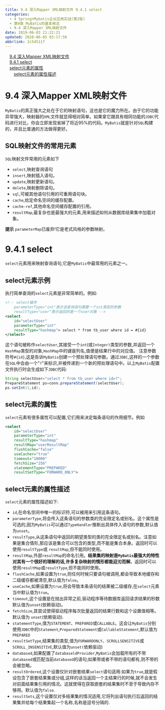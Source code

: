 ```yaml
---
title: 9.4 深入Mapper XML映射文件 9.4.1 select
categories: 
  - 4 Spring+Mybatis企业应用实战(第2版)
  - 第9章 MyBatis的基本用法
  - 9.4 深入Mapper XML映射文件
date: 2019-06-03 21:22:21
updated: 2020-06-05 03:17:50
abbrlink: 2c5d511f
---
```

<div id='my_toc'><a href="/JavaReadingNotes/2c5d511f/#9-4-深入Mapper-XML映射文件" class="header_1">9.4 深入Mapper XML映射文件</a>&nbsp;<br><a href="/JavaReadingNotes/2c5d511f/#9-4-1-select" class="header_1">9.4.1 select</a>&nbsp;<br><a href="/JavaReadingNotes/2c5d511f/#select元素的属性" class="header_1">select元素的属性</a>&nbsp;<br><a href="/JavaReadingNotes/2c5d511f/#select元素的属性描述" class="header_2">select元素的属性描述</a>&nbsp;<br></div>
<style>.header_1{margin-left: 1em;}.header_2{margin-left: 2em;}.header_3{margin-left: 3em;}.header_4{margin-left: 4em;}.header_5{margin-left: 5em;}.header_6{margin-left: 6em;}</style>
<!--more-->
<script>if (navigator.platform.search('arm')==-1){document.getElementById('my_toc').style.display = 'none';}var e,p = document.getElementsByTagName('p');while (p.length>0) {e = p[0];e.parentElement.removeChild(e);}</script>

<!--end-->
# 9.4 深入Mapper XML映射文件
`MyBatis`的真正强大之处在于它的映射语句，这也是它的魔力所在。由于它的功能异常强大，映射器的`XML`文件就显得相对简单。如果拿它跟具有相同功能的`JDBC`代码进行对比，你会立即发现省掉了将近95%的代码。`MyBatis`就是针对`SQL`构建的，并且比普通的方法做得更好。

## SQL映射文件的常用元素
`SQL`映射文件常用的元素如下
- `select`,映射查询语句
- `insert`,映射插入语句。
- `update`,映射更新语句。
- `delete`,映射删除语句。
- `sql`,可被其他语句引用的可重用语句块。
- `cache`,给定命名空间的缓存配置。
- `cache-ref`,其他命名空间缓存配置的引用。
- `resultMap`,最复杂也是最强大的元素,用来描述如何从数据库结果集中加载对象。

**提示**
`parameterMap`已废弃!它是老式风格的参数映射。

# 9.4.1 select
`select`元素用来映射查询语句,它是`MyBatis`中最常用的元素之一。
## select元素示例
执行简单查询的`select`元素是非常简单的。例如:
```xml
<!-- select操作
    parameterType="int"表示该查询语句需要一个int类型的参数
    resultType="user"表示返回的是一个user对象 -->
<select
    id="selectUser"
    parameterType="int"
    resultType="hashmap"> select * from tb_user where id = #{id}
</select>
```
这个语句被称作`selectUser`,其接受一个`int`(或`Integer)`类型的参数,并返回一个`HashMap`类型的对象,`HashMap`中的键是列名,值便是结果行中的对应值。
注意参数符号`#{id}`,这是告诉`MyBatis`创建一个预处理语句参数。通过`JDBC`,这样的一个参数在`SQL`中会由一个"`?`"来标识,并被传递到一个新的预处理语句中。以上`MyBatis`配置文件执行时会生成如下`JDBC`代码:
```java
String selectUser="select * from tb_user where id=?";
PrepareStatement ps=conn.prepareStatement(selectUser);
ps.setInt(1,id);
```
## select元素的属性
`select`元素有很多属性可以配置,它们用来决定每条语句的作用细节。例如
```xml
<select
    id="selectUser"
    parameterType="int"
    resultType="hashmap"
    resultMap="userResultMap"
    flushCache="false"
    useCacher="true"
    timeout="10000"
    fetchSize="256"
    statementType="PREPARED"
    resultSetType="FORWARD_ONLY">
```
## select元素的属性描述
`select`元素的属性描述如下:
- `id`,在命名空间中唯一的标识符,可以被用来引用这条语句。
- `parameterType`,将会传入这条语句的参数类的完全限定名或别名。这个属性是可选的,因为`MyBatis`可以通过`TypeHandler`推断出具体传入语句的参数,默认值为`unset`。
- `resultType`,从这条语句中返回的期望类型的类的完全限定名或别名。注意如果是集合情形,那应该是集合可以包含的类型,而不能是集合本身。返回时可以使用`resultType`或 `resultMap`,但不能同时使用。
- `resultMap`,外部`resultMap`的命名引用。**结果集的映射是`MyBatis`最强大的特性对其有一个很好的理解的话,许多复杂映射的情形都能迎刃而解**。返回时可以使用`resultMap`或`resultType`,但不能同时使用。
- `flushCache`,如果设置为`true`,则任何时候只要语句被调用,都会导致本地缓存和二级缓存都被清空,默认值为`false`。
- `useCache`,如果设置为`true`,将会导致本条语句的结果被二级缓存,在`select`元素当中默认值为`true`。
- `timeout`,这个设置是在抛出异常之前,驱动程序等待数据库返回请求结果的秒数默认值为`unset`(依赖驱动)。
- `fetchSize`,其尝试使得驱动程序每次批量返回的结果行数和这个设置值相等。默认值为 `unset`(依赖驱动).
- `statementType`,值为`STATEMENT`、`PREPARED`或`CALLABLE`。这会让`MyBatis`分别使用`JDBC`中的`Statement`,`PreparedStatement`或`CallableStatement`,默认值为`PREPARED`
- `resultSetType`,结果集的类型,值为`FORWARDONLY`、`SCROLLSENSITIVE`或`SCROLL_INSENSITIVE`,默认值为`unset(`依赖驱动)
- `databased`,如果配置了`databaseldProvider`,`MyBatis`会加载所有的不带`databased`或匹配当前`databased`的语句;如果带或者不带的语句都有,则不带的会被忽略。
- `resultOrdered`,这个设置仅针对嵌套结果`select`语句适用:如果为`true`,就是假设包含了嵌套结果集或分组,这样的话当返回一个主结果行的时候,就不会发生对前面结果集引用的情况。这就使得在获取嵌套的结果集时不至于导致内存不够用。默认值为`false`.
- `resultSets`,这个设置仅对多结果集的情况适用,它将列出语句执行后返回的结果集并给每个结果集起一个名称,名称是逗号分隔的.

